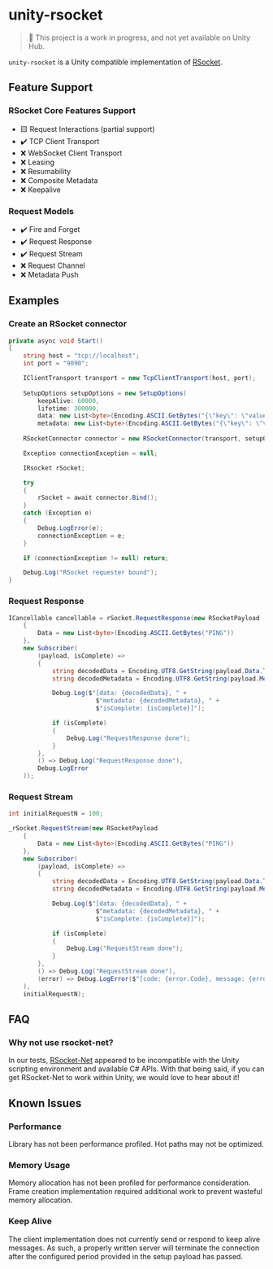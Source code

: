 # unity-rsocket

> 🚨 This project is a work in progress, and not yet available on Unity Hub.

`unity-rsocket` is a Unity compatible implementation of [RSocket](https://rsocket.io).

## Feature Support

### RSocket Core Features Support

- 🟨 Request Interactions (partial support)
- ✔️ TCP Client Transport
- ❌ WebSocket Client Transport
- ❌ Leasing
- ❌ Resumability
- ❌ Composite Metadata
- ❌ Keepalive

### Request Models

- ✔️ Fire and Forget
- ✔️ Request Response
- ✔️ Request Stream
- ❌ Request Channel
- ❌ Metadata Push

## Examples

### Create an RSocket connector

```c#
private async void Start()
{
    string host = "tcp://localhost";
    int port = "9090";

    IClientTransport transport = new TcpClientTransport(host, port);
    
    SetupOptions setupOptions = new SetupOptions(
        keepAlive: 60000,
        lifetime: 300000,
        data: new List<byte>(Encoding.ASCII.GetBytes("{\"key\": \"value\"}")),
        metadata: new List<byte>(Encoding.ASCII.GetBytes("{\"key\": \"value\"}")));
    
    RSocketConnector connector = new RSocketConnector(transport, setupOptions);

    Exception connectionException = null;

    IRsocket rSocket;

    try
    {
        rSocket = await connector.Bind();
    }
    catch (Exception e)
    {
        Debug.LogError(e);
        connectionException = e;
    }

    if (connectionException != null) return;

    Debug.Log("RSocket requester bound");
}
```

### Request Response

```c#
ICancellable cancellable = rSocket.RequestResponse(new RSocketPayload
    {
        Data = new List<byte>(Encoding.ASCII.GetBytes("PING"))
    },
    new Subscriber(
        (payload, isComplete) =>
        {
            string decodedData = Encoding.UTF8.GetString(payload.Data.ToArray());
            string decodedMetadata = Encoding.UTF8.GetString(payload.Metadata.ToArray());

            Debug.Log($"[data: {decodedData}, " +
                        $"metadata: {decodedMetadata}, " +
                        $"isComplete: {isComplete}]");

            if (isComplete)
            {
                Debug.Log("RequestResponse done");
            }
        },
        () => Debug.Log("RequestResponse done"),
        Debug.LogError
    ));
```

### Request Stream

```c#
int initialRequestN = 100;

_rSocket.RequestStream(new RSocketPayload
    {
        Data = new List<byte>(Encoding.ASCII.GetBytes("PING"))
    },
    new Subscriber(
        (payload, isComplete) =>
        {
            string decodedData = Encoding.UTF8.GetString(payload.Data.ToArray());
            string decodedMetadata = Encoding.UTF8.GetString(payload.Metadata.ToArray());

            Debug.Log($"[data: {decodedData}, " +
                        $"metadata: {decodedMetadata}, " +
                        $"isComplete: {isComplete}]");

            if (isComplete)
            {
                Debug.Log("RequestStream done");
            }
        },
        () => Debug.Log("RequestStream done"),
        (error) => Debug.LogError($"[code: {error.Code}, message: {error.Message}]", this)
    ),
    initialRequestN);
```

## FAQ

### Why not use rsocket-net?

In our tests, [RSocket-Net](https://github.com/rsocket/rsocket-net) appeared to be incompatible with the Unity scripting environment and available C# APIs. With that being said, if you can get RSocket-Net to work within Unity, we would love to hear about it!

## Known Issues

### Performance

Library has not been performance profiled. Hot paths may not be optimized.

### Memory Usage

Memory allocation has not been profiled for performance consideration. Frame creation implementation required additional work to prevent wasteful memory allocation.

### Keep Alive

The client implementation does not currently send or respond to keep alive messages. As such, a properly written server will terminate the connection after the configured period provided in the setup payload has passed.
